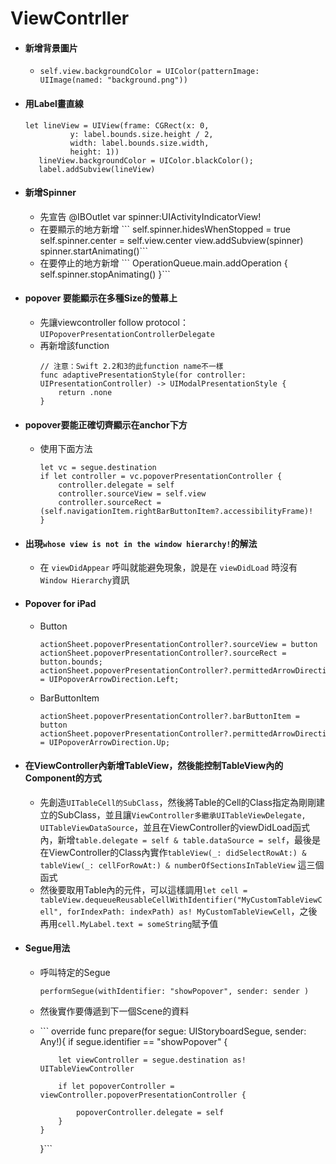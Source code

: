 # ViewContrller

* #### 新增背景圖片

  * `self.view.backgroundColor = UIColor(patternImage: UIImage(named: "background.png"))`
* #### 用Label畫直線

  ```
  let lineView = UIView(frame: CGRect(x: 0, 
            y: label.bounds.size.height / 2,
            width: label.bounds.size.width,
            height: 1)) 
     lineView.backgroundColor = UIColor.blackColor();
     label.addSubview(lineView)
  ```
* #### 新增Spinner

  * 先宣告 @IBOutlet var spinner:UIActivityIndicatorView!
  * 在要顯示的地方新增
    \`\`\`
    self.spinner.hidesWhenStopped = true
    self.spinner.center = self.view.center
    view.addSubview\(spinner\)
    spinner.startAnimating\(\)\`\`\`
  * 在要停止的地方新增
    \`\`\` 
    OperationQueue.main.addOperation {
       self.spinner.stopAnimating\(\)
    }\`\`\`
* #### popover 要能顯示在多種Size的螢幕上

  * 先讓viewcontroller follow protocol：`UIPopoverPresentationControllerDelegate`
  * 再新增該function 
    ```
    // 注意：Swift 2.2和3的此function name不一樣
    func adaptivePresentationStyle(for controller: UIPresentationController) -> UIModalPresentationStyle {
        return .none
    }
    ```
* #### popover要能正確切齊顯示在anchor下方

  * 使用下面方法
    ```
    let vc = segue.destination
    if let controller = vc.popoverPresentationController {
        controller.delegate = self
        controller.sourceView = self.view
        controller.sourceRect = (self.navigationItem.rightBarButtonItem?.accessibilityFrame)!
    }
    ```
* #### 出現`whose view is not in the window hierarchy!`的解法

  * 在 `viewDidAppear` 呼叫就能避免現象，說是在 `viewDidLoad` 時沒有 `Window Hierarchy`資訊
* #### Popover for iPad

  * Button

    ```
    actionSheet.popoverPresentationController?.sourceView = button
    actionSheet.popoverPresentationController?.sourceRect = button.bounds;
    actionSheet.popoverPresentationController?.permittedArrowDirections = UIPopoverArrowDirection.Left;
    ```

  * BarButtonItem

    ```
    actionSheet.popoverPresentationController?.barButtonItem = button
    actionSheet.popoverPresentationController?.permittedArrowDirections = UIPopoverArrowDirection.Up;
    ```
* #### 在ViewController內新增TableView，然後能控制TableView內的Component的方式

  * 先創造`UITableCell的SubClass`，然後將Table的Cell的Class指定為剛剛建立的SubClass，並且讓`ViewController多繼承UITableViewDelegate, UITableViewDataSource`，並且在ViewController的viewDidLoad函式內，新增`table.delegate = self & table.dataSource = self`，最後是在ViewController的Class內實作`tableView(_: didSelectRowAt:) & tableView(_: cellForRowAt:) & numberOfSectionsInTableView` 這三個函式
  * 然後要取用Table內的元件，可以這樣調用`let cell = tableView.dequeueReusableCellWithIdentifier("MyCustomTableViewCell", forIndexPath: indexPath) as! MyCustomTableViewCell`，之後再用`cell.MyLabel.text = someString`賦予值
* #### Segue用法

  * 呼叫特定的Segue

    `performSegue(withIdentifier: "showPopover", sender: sender )`

  * 然後實作要傳遞到下一個Scene的資料

  * \`\`\` override func prepare\(for segue: UIStoryboardSegue, sender: Any!\){ if segue.identifier == "showPopover" {

    ```
        let viewController = segue.destination as! UITableViewController

        if let popoverController = viewController.popoverPresentationController {

            popoverController.delegate = self
        }
    }
    ```

    }\`\`\`



